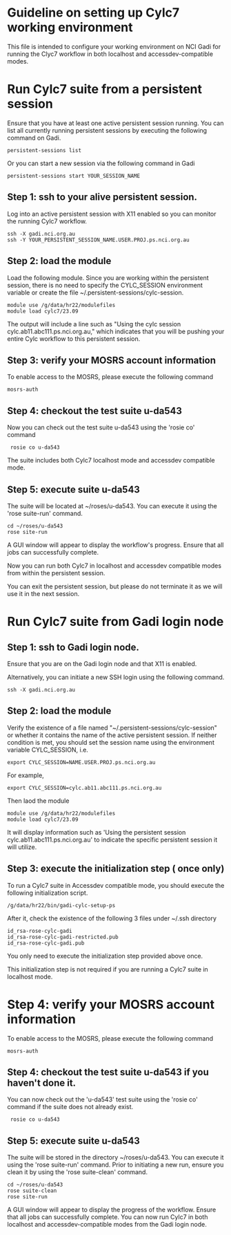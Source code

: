 # Guideline on setting up Cylc7 working environment

This file is intended to configure your working environment on NCI Gadi for running the Clyc7 workflow in both localhost and accessdev-compatible modes.

# Run Cylc7 suite from a persistent session

Ensure that you have at least one active persistent session running. You can list all currently running persistent sessions by executing the following command on Gadi.

```
persistent-sessions list
```
Or you can start a new session via the following command in Gadi

```
persistent-sessions start YOUR_SESSION_NAME
```

## Step 1: ssh to your alive persistent session.

Log into an active persistent session with X11 enabled so you can monitor the running Cylc7 workflow.
```
ssh -X gadi.nci.org.au
ssh -Y YOUR_PERSISTENT_SESSION_NAME.USER.PROJ.ps.nci.org.au

```

## Step 2: load the module

Load the following module. Since you are working within the persistent session, there is no need to specify the CYLC_SESSION environment variable or create the file ~/.persistent-sessions/cylc-session.

```
module use /g/data/hr22/modulefiles
module load cylc7/23.09
```

The output will include a line such as "Using the cylc session cylc.ab11.abc111.ps.nci.org.au," which indicates that you will be pushing your entire Cylc workflow to this persistent session.


## Step 3: verify your MOSRS account information

To enable access to the MOSRS, please execute the following command

```
mosrs-auth
```

## Step 4: checkout the test suite u-da543

Now you can check out the test suite u-da543 using the 'rosie co' command
```
 rosie co u-da543
```
The suite includes both Cylc7 localhost mode and accessdev compatible mode.

## Step 5: execute suite u-da543

The suite will be located at ~/roses/u-da543. You can execute it using the 'rose suite-run' command.

```
cd ~/roses/u-da543
rose site-run
```
A GUI window will appear to display the workflow's progress. Ensure that all jobs can successfully complete.

Now you can run both Cylc7 in localhost and accessdev compatible modes from within the persistent session.

You can exit the persistent session, but please do not terminate it as we will use it in the next session.

# Run Cylc7 suite from Gadi login node

## Step 1: ssh to Gadi login node.

Ensure that you are on the Gadi login node and that X11 is enabled.

Alternatively, you can initiate a new SSH login using the following command.

```
ssh -X gadi.nci.org.au
```

## Step 2: load the module

Verify the existence of a file named "~/.persistent-sessions/cylc-session" or whether it contains the name of the active persistent session. If neither condition is met, you should set the session name using the environment variable CYLC_SESSION, i.e.

```
export CYLC_SESSION=NAME.USER.PROJ.ps.nci.org.au
```

For example,
```
export CYLC_SESSION=cylc.ab11.abc111.ps.nci.org.au
```

Then laod the module
```
module use /g/data/hr22/modulefiles
module load cylc7/23.09
```

It will display information such as 'Using the persistent session cylc.ab11.abc111.ps.nci.org.au' to indicate the specific persistent session it will utilize.

## Step 3: execute the initialization step ( once only)

To run a Cylc7 suite in Accessdev compatible mode, you should execute the following initialization script.

```
/g/data/hr22/bin/gadi-cylc-setup-ps
```

After it, check the existence of the following 3 files under ~/.ssh directory

```
id_rsa-rose-cylc-gadi
id_rsa-rose-cylc-gadi-restricted.pub
id_rsa-rose-cylc-gadi.pub
```
You only need to execute the initialization step provided above once.

This initialization step is not required if you are running a Cylc7 suite in localhost mode.

# Step 4: verify your MOSRS account information

To enable access to the MOSRS, please execute the following command

```
mosrs-auth
```

## Step 4: checkout the test suite u-da543 if you haven't done it.

You can now check out the 'u-da543' test suite using the 'rosie co' command if the suite does not already exist.

```
 rosie co u-da543
```

## Step 5: execute suite u-da543

The suite will be stored in the directory ~/roses/u-da543. You can execute it using the 'rose suite-run' command. Prior to initiating a new run, ensure you clean it by using the 'rose suite-clean' command.

```
cd ~/roses/u-da543
rose suite-clean
rose site-run
```
A GUI window will appear to display the progress of the workflow. Ensure that all jobs can successfully complete. You can now run Cylc7 in both localhost and accessdev-compatible modes from the Gadi login node.





